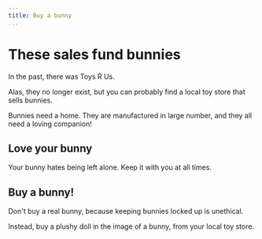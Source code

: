 ```yaml
---
title: Buy a bunny
...
```


These sales fund bunnies
==========================

In the past, there was Toys R Us.

Alas, they no longer exist, but you can probably find a local toy store that
sells bunnies.

Bunnies need a home. They are manufactured in large number, and they all need
a loving companion!

Love your bunny
---------------

Your bunny hates being left alone. Keep it with you at all times.

Buy a bunny!
------------

Don't buy a real bunny, because keeping bunnies locked up is unethical.

Instead, buy a plushy doll in the image of a bunny, from your local toy store.
